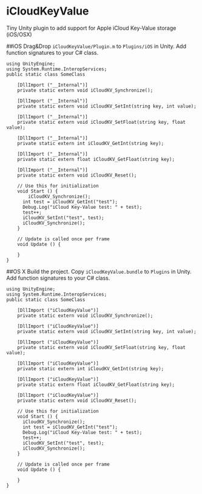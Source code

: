 # iCloudKeyValue
Tiny Unity plugin to add support for Apple iCloud Key-Value storage (iOS/OSX)

##iOS
Drag&Drop `iCloudKeyValue/Plugin.m` to `Plugins/iOS` in Unity. Add function signatures to your C# class.
```
using UnityEngine;
using System.Runtime.InteropServices;
public static class SomeClass

	[DllImport ("__Internal")]
	private static extern void iCloudKV_Synchronize();
	
	[DllImport ("__Internal")]
	private static extern void iCloudKV_SetInt(string key, int value);
	
	[DllImport ("__Internal")]
	private static extern void iCloudKV_SetFloat(string key, float value);
	
	[DllImport ("__Internal")]
	private static extern int iCloudKV_GetInt(string key);
	
	[DllImport ("__Internal")]
	private static extern float iCloudKV_GetFloat(string key);
	
	[DllImport ("__Internal")]
	private static extern void iCloudKV_Reset();
	
	// Use this for initialization
	void Start () {
		iCloudKV_Synchronize();
	  int test = iCloudKV_GetInt("test");
	  Debug.Log("iCloud Key-Value test: " + test);
	  test++;
	  iCloudKV_SetInt("test", test);
	  iCloudKV_Synchronize();
	}
	
	// Update is called once per frame
	void Update () {
	
	}
}
```
##OS X
Build the project. Copy `iCloudKeyValue.bundle` to `Plugins` in Unity. Add function signatures to your C# class.

```
using UnityEngine;
using System.Runtime.InteropServices;
public static class SomeClass

	[DllImport ("iCloudKeyValue")]
	private static extern void iCloudKV_Synchronize();
	
	[DllImport ("iCloudKeyValue")]
	private static extern void iCloudKV_SetInt(string key, int value);
	
	[DllImport ("iCloudKeyValue")]
	private static extern void iCloudKV_SetFloat(string key, float value);
	
	[DllImport ("iCloudKeyValue")]
	private static extern int iCloudKV_GetInt(string key);
	
	[DllImport ("iCloudKeyValue")]
	private static extern float iCloudKV_GetFloat(string key);
	
	[DllImport ("iCloudKeyValue")]
	private static extern void iCloudKV_Reset();
	
	// Use this for initialization
	void Start () {
	  iCloudKV_Synchronize();
	  int test = iCloudKV_GetInt("test");
	  Debug.Log("iCloud Key-Value test: " + test);
	  test++;
	  iCloudKV_SetInt("test", test);
	  iCloudKV_Synchronize();
	}
	
	// Update is called once per frame
	void Update () {
	
	}
}

